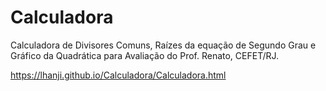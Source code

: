 # Calculadora
Calculadora de Divisores Comuns, Raízes da equação de Segundo Grau e Gráfico da Quadrática para Avaliação do Prof. Renato, CEFET/RJ.

https://lhanji.github.io/Calculadora/Calculadora.html
